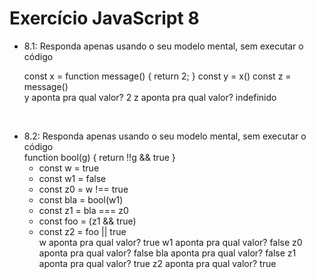 # Exercício JavaScript 8

<ul>
  <li>
    8.1: Responda apenas usando o seu modelo mental, sem executar o código<br>

const x = function message() {
  return 2;
}
const y = x()
const z = message()<br>
 y aponta pra qual valor? 2
 z aponta pra qual valor? indefinido </li><br>
  
  <li>8.2: Responda apenas usando o seu modelo mental, sem executar o código<br>
    function bool(g) {
  return !!g && true
}

- const w = true
- const w1 = false
- const z0 = w !== true
- const bla = bool(w1) 
- const z1 =  bla === z0
- const foo = (z1 && true)
- const z2 =  foo || true <br>
 w aponta pra qual valor? true
 w1 aponta pra qual valor? false
 z0 aponta pra qual valor? false
 bla aponta pra qual valor? false
 z1 aponta pra qual valor? true
 z2 aponta pra qual valor? true    
